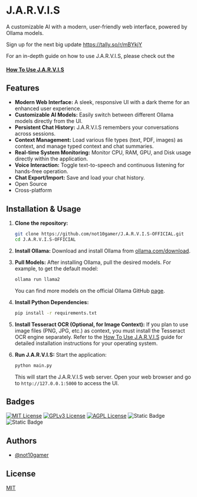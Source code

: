 # J.A.R.V.I.S

A customizable AI with a modern, user-friendly web interface, powered by Ollama models.

Sign up for the next big update https://tally.so/r/mBYkjY

For an in-depth guide on how to use J.A.R.V.I.S, please check out the 

####  [How To Use J.A.R.V.I.S](https://github.com/not10gamer/J.A.R.V.I.S-OFFICIAL/blob/main/HowToUse.md)

## Features

- **Modern Web Interface:** A sleek, responsive UI with a dark theme for an enhanced user experience.
- **Customizable AI Models:** Easily switch between different Ollama models directly from the UI.
- **Persistent Chat History:** J.A.R.V.I.S remembers your conversations across sessions.
- **Context Management:** Load various file types (text, PDF, images) as context, and manage typed context and chat summaries.
- **Real-time System Monitoring:** Monitor CPU, RAM, GPU, and Disk usage directly within the application.
- **Voice Interaction:** Toggle text-to-speech and continuous listening for hands-free operation.
- **Chat Export/Import:** Save and load your chat history.
- Open Source
- Cross-platform

## Installation & Usage

1.  **Clone the repository:**
    ```bash
    git clone https://github.com/not10gamer/J.A.R.V.I.S-OFFICIAL.git
    cd J.A.R.V.I.S-OFFICIAL
    ```

2.  **Install Ollama:** Download and install Ollama from [ollama.com/download](https://ollama.com/download).

3.  **Pull Models:** After installing Ollama, pull the desired models. For example, to get the default model:
    ```bash
    ollama run llama2
    ```
    You can find more models on the official Ollama GitHub [page](https://github.com/ollama/ollama).

4.  **Install Python Dependencies:**
    ```bash
    pip install -r requirements.txt
    ```

5.  **Install Tesseract OCR (Optional, for Image Context):** If you plan to use image files (PNG, JPG, etc.) as context, you must install the Tesseract OCR engine separately. Refer to the [How To Use J.A.R.V.I.S](https://github.com/not10gamer/J.A.R.V.I.S-OFFICIAL/blob/main/HowToUse.md) guide for detailed installation instructions for your operating system.

6.  **Run J.A.R.V.I.S:** Start the application:
    ```bash
    python main.py
    ```
    This will start the J.A.R.V.I.S web server. Open your web browser and go to `http://127.0.0.1:5000` to access the UI.

## Badges

[![MIT License](https://img.shields.io/badge/License-MIT-green.svg)](https://choosealicense.com/licenses/mit/)
[![GPLv3 License](https://img.shields.io/badge/License-GPL%20v3-yellow.svg)](https://opensource.org/licenses/)
[![AGPL License](https://img.shields.io/badge/license-AGPL-blue.svg)](http://www.gnu.org/licenses/agpl-3.0)
![Static Badge](https://img.shields.io/badge/Certification--B)
![Static Badge](https://img.shields.io/badge/Grade-AA-green)


## Authors

- [@not10gamer](https://github.com/not10gamer)


## License

[MIT](https://choosealicense.com/licenses/mit/)